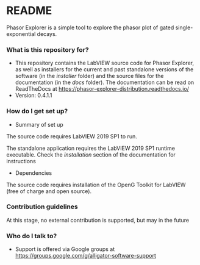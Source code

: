 # README #

Phasor Explorer is a simple tool to explore the phasor plot of gated single-exponential decays.

### What is this repository for? ###

* This repository contains the LabVIEW source code for Phasor Explorer, as well as installers for the current and past
standalone versions of the software (in the *installer* folder) and the source files for the documentation (in the *docs* folder). The documentation can be read on ReadTheDocs at https://phasor-explorer-distribution.readthedocs.io/
* Version: 0.4.1.1

### How do I get set up? ###

* Summary of set up

The source code requires LabVIEW 2019 SP1 to run.

The standalone application requires the LabVIEW 2019 SP1 runtime executable. Check the *installation* section of the documentation for instructions

* Dependencies

The source code requires installation of the OpenG Toolkit for LabVIEW (free of charge and open source).

### Contribution guidelines ###

At this stage, no external contribution is supported, but may in the future

### Who do I talk to? ###

* Support is offered via Google groups at https://groups.google.com/g/alligator-software-support
